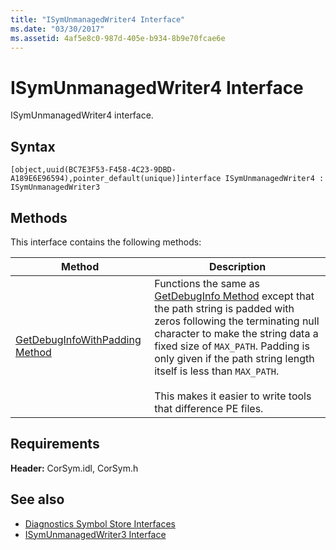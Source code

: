 ```yaml
---
title: "ISymUnmanagedWriter4 Interface"
ms.date: "03/30/2017"
ms.assetid: 4af5e8c0-987d-405e-b934-8b9e70fcae6e
---
```

# ISymUnmanagedWriter4 Interface
ISymUnmanagedWriter4 interface.  
  
## Syntax  
  
```idl  
[object,uuid(BC7E3F53-F458-4C23-9DBD-A189E6E96594),pointer_default(unique)]interface ISymUnmanagedWriter4 : ISymUnmanagedWriter3  
```  
  
## Methods  
 This interface contains the following methods:  
  
|Method|Description|  
|------------|-----------------|  
|[GetDebugInfoWithPadding Method](../../../../docs/framework/unmanaged-api/diagnostics/isymunmanagedwriter4-getdebuginfowithpadding-method.md)|Functions the same as [GetDebugInfo Method](../../../../docs/framework/unmanaged-api/diagnostics/isymunmanagedwriter-getdebuginfo-method.md) except that the path string is padded with zeros following the terminating null character to make the string data a fixed size of `MAX_PATH`. Padding is only given if the path string length itself is less than `MAX_PATH`.<br /><br /> This makes it easier to write tools that difference PE files.|  
  
## Requirements  
 **Header:** CorSym.idl, CorSym.h  
  
## See also

- [Diagnostics Symbol Store Interfaces](../../../../docs/framework/unmanaged-api/diagnostics/diagnostics-symbol-store-interfaces.md)
- [ISymUnmanagedWriter3 Interface](../../../../docs/framework/unmanaged-api/diagnostics/isymunmanagedwriter3-interface.md)
